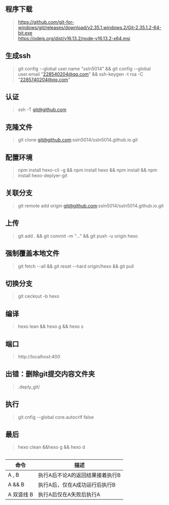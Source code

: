 ## 程序下载
>https://github.com/git-for-windows/git/releases/download/v2.35.1.windows.2/Git-2.35.1.2-64-bit.exe      
https://odejs.org/dist/v16.13.2/node-v16.13.2-x64.msi
## 生成ssh
>git config --global user.name "ssln5014" && git config --global user.email "228540204@qq.com" && ssh-keygen -t rsa -C "2285740204@qq.com"
## 认证
>ssh -T git@github.com
## 克隆文件
>git clone git@github.com:ssln5014/ssln5014.github.io.git
## 配置环境
>npm install hexo-cli -g && npm install hexo && npm install && npm install hexo-deplyer-git
## 关联分支
>git remote add origin git@github.com:ssln5014/ssln5014.github.io.git
## 上传
>git add . && git commit -m "..." && git push -u origin hexo
## 强制覆盖本地文件
>git fetch --all && git reset --hard origin/hexo && git pull
## 切换分支
>git ceckout -b hexo
## 编译
>hexo lean && hexo g && hexo s
## 端口
>http://localhost:400
## 出错：删除git提交内容文件夹
>.deply_git/
## 执行
>git cnfig --global core.autocrlf false
## 最后
>hexo clean &&hexo g && hexo d
## 
>
| 命令	| 描述|
|--------|-----------------------------|
|A , B	| 执行A后不论A的返回结果接着执行B   |  
|A && B 	| 执行A后，仅在A成功运行后执行B|       
|A 双竖线 B	| 执行A后仅在A失败后执行A     |
